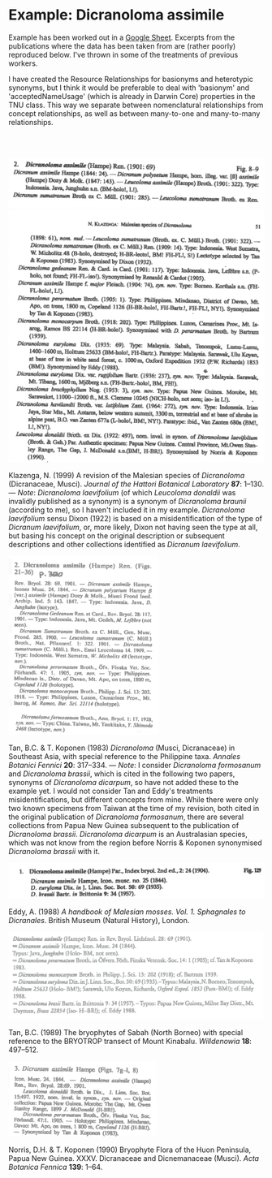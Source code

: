 # Example: Dicranoloma assimile

Example has been worked out in a [Google Sheet](https://docs.google.com/spreadsheets/d/1ZTzHKQOgECpwUmQyDcDfnNnk6n6UK-FPCvo0qFDbJjw/edit?usp=sharing). Excerpts from the
publications where the data has been taken from are (rather poorly) reproduced
below. I've thrown in some of the treatments of previous workers.

I have created the Resource Relationships for basionyms and heterotypic synonyms,
but I think it would be preferable to deal with 'basionym' and 'acceptedNameUsage'
(which is already in Darwin Core) properties in the TNU class. This way we separate
between nomenclatural relationships from concept relationships, as well as between
many-to-one and many-to-many relationships.


<br>

<br>


![Klazenga 1999:48](images/dicranoloma_assimile_1.png)
![Klazenga 1999:51](images/dicranoloma_assimile_2.png)

Klazenga, N. (1999) A revision of the Malesian species of _Dicranoloma_
(Dicranaceae, Musci). _Journal of the Hattori Botanical Laboratory_ **87**: 1–130.
— _Note_: _Dicranoloma laevifolium_ (of which _Leucoloma donaldii_ was invalidly
published as a synonym) is a synonym of _Dicranoloma braunii_ (according to me),
so I haven't included it in my example. _Dicranoloma laevifolium_ sensu Dixon
(1922) is based on a misidentification of the type of _Dicranum laevifolium_, or,
more likely, Dixon not having seen the type at all, but basing his concept on the
original description or subsequent descriptions and other collections identified
as _Dicranum laevifolium_.

![Tan & Koponen 1983:320](images/dicranoloma_assimile_3.png)

Tan, B.C. & T. Koponen (1983) _Dicranoloma_ (Musci, Dicranaceae) in Southeast
Asia, with special reference to the Philippine taxa. _Annales Botanici Fennici_
**20**: 317–334. — _Note_: I consider _Dicranoloma formosanum_ and _Dicranoloma
brassii_, which is cited in the following two papers, synonyms of _Dicranoloma
dicarpum_, so have not added these to the example yet. I would not consider Tan
and Eddy's treatments misidentifications, but different concepts
from mine. While there were only two known specimens from Taiwan at the time of
my revision, both cited in the original publication of _Dicranoloma formosanum_,
there are several collections from Papua New Guinea subsequent to the publication
of _Dicranoloma brassii_. _Dicranoloma dicarpum_ is an Australasian species, which
was not know from the region before Norris & Koponen synonymised _Dicranoloma
brassii_ with it.

![Eddy 1988: 148](images/dicranoloma_assimile_4.png)

Eddy, A. (1988) _A handbook of Malesian mosses. Vol. 1. Sphagnales to Dicranales_.
British Museum (Natural History), London.


![Tan 1989: 500](images/dicranoloma_assimile_5.png)

Tan, B.C. (1989) The bryophytes of Sabah (North Borneo) with special reference to
the BRYOTROP transect of Mount Kinabalu. _Willdenowia_ **18**: 497–512.


![Norris & Koponen 1990: 30](images/dicranoloma_assimile_6.png)

Norris, D.H. & T. Koponen (1990) Bryophyte Flora of the Huon Peninsula, Papua
New Guinea. XXXV. Dicranaceae and Dicnemanaceae (Musci). _Acta Botanica Fennica_
**139**: 1–64.
